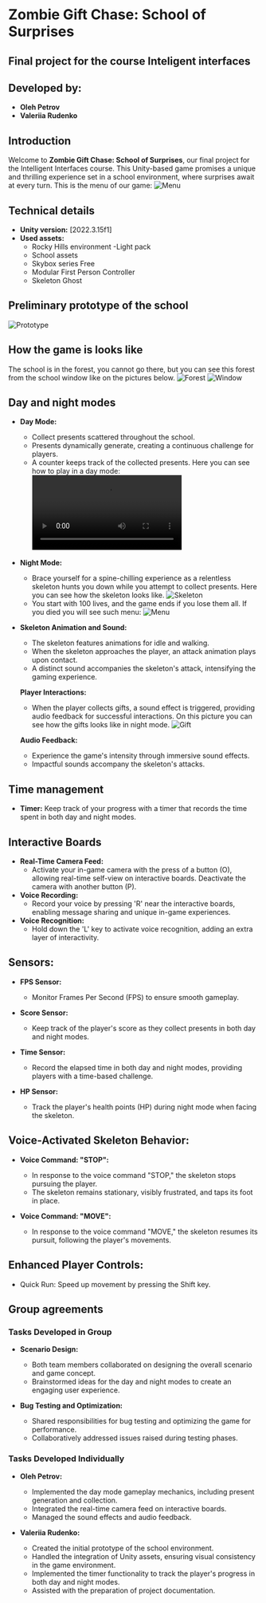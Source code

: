 # Zombie Gift Chase: School of Surprises

## Final project for the course Inteligent interfaces
## Developed by:
- **Oleh Petrov**
- **Valeriia Rudenko**

## Introduction

Welcome to **Zombie Gift Chase: School of Surprises**, our final project for the Intelligent Interfaces course. This Unity-based game promises a unique and thrilling experience set in a school environment, where surprises await at every turn.
This is the menu of our game:
![Menu](images/menu.png)

## Technical details
- **Unity version:** [2022.3.15f1]
- **Used assets:**
    - Rocky Hills environment -Light pack
    - School assets
    - Skybox series Free
    - Modular First Person Controller
    - Skeleton Ghost 

## Preliminary prototype of the school
![Prototype](images/school_design.jpg)

## How the game is looks like
The school is in the forest, you cannot go there, but you can see this forest from the school window like on the pictures below. 
![Forest](images/forest.png)
![Window](images/window.png)

 ## Day and night modes
 - **Day Mode:**
    - Collect presents scattered throughout the school. 
    - Presents dynamically generate, creating a continuous challenge for players. 
    - A counter keeps track of the collected presents.
 Here you can see how to play in a day mode:   
![Game Play Day Mode](images/Day.mp4)
- **Night Mode:** 
    - Brace yourself for a spine-chilling experience as a relentless skeleton hunts you down while you attempt to collect presents. 
    Here you can see how the skeleton looks like.
    ![Skeleton](images/skeleton.png)
    - You start with 100 lives, and the game ends if you lose them all.
    If you died you will see such menu:
    ![Menu](images/menu_lost.png)

- **Skeleton Animation and Sound:**
  - The skeleton features animations for idle and walking.
  - When the skeleton approaches the player, an attack animation plays upon contact.
  - A distinct sound accompanies the skeleton's attack, intensifying the gaming experience.

  **Player Interactions:**
  - When the player collects gifts, a sound effect is triggered, providing audio feedback for successful interactions.
  On this picture you can see how the gifts looks like in night mode.
  ![Gift](images/gifts.png)
  
  **Audio Feedback:**
  - Experience the game's intensity through immersive sound effects.
  - Impactful sounds accompany the skeleton's attacks.

## Time management
- **Timer:** Keep track of your progress with a timer that records the time spent in both day and night modes.

## Interactive Boards
- **Real-Time Camera Feed:**
    - Activate your in-game camera with the press of a button (O), allowing real-time self-view on interactive boards. Deactivate the camera with another button (P).
- **Voice Recording:**
    - Record your voice by pressing 'R' near the interactive boards, enabling message sharing and unique in-game experiences.
- **Voice Recognition:**
    - Hold down the 'L' key to activate voice recognition, adding an extra layer of interactivity.
     
## Sensors:

- **FPS Sensor:**
  - Monitor Frames Per Second (FPS) to ensure smooth gameplay.

- **Score Sensor:**
  - Keep track of the player's score as they collect presents in both day and night modes.

- **Time Sensor:**
  - Record the elapsed time in both day and night modes, providing players with a time-based challenge.

- **HP Sensor:**
  - Track the player's health points (HP) during night mode when facing the skeleton.

## Voice-Activated Skeleton Behavior:

- **Voice Command: "STOP":**
  - In response to the voice command "STOP," the skeleton stops pursuing the player.
  - The skeleton remains stationary, visibly frustrated, and taps its foot in place.

- **Voice Command: "MOVE":**
  - In response to the voice command "MOVE," the skeleton resumes its pursuit, following the player's movements.

## Enhanced Player Controls:
- Quick Run: Speed up movement by pressing the Shift key.

## Group agreements
### Tasks Developed in Group

- **Scenario Design:**
  - Both team members collaborated on designing the overall scenario and game concept.
  - Brainstormed ideas for the day and night modes to create an engaging user experience.

- **Bug Testing and Optimization:**
  - Shared responsibilities for bug testing and optimizing the game for performance.
  - Collaboratively addressed issues raised during testing phases.


### Tasks Developed Individually

- **Oleh Petrov:**
  - Implemented the day mode gameplay mechanics, including present generation and collection.
   - Integrated the real-time camera feed on interactive boards.
   - Managed the sound effects and audio feedback.
  
- **Valeriia Rudenko:**
   - Created the initial prototype of the school environment.
   - Handled the integration of Unity assets, ensuring visual consistency in the game environment.
   - Implemented the timer functionality to track the player's progress in both day and night modes.
   - Assisted with the preparation of project documentation.

